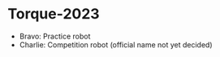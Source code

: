 # Torque-2023 

* Bravo: Practice robot
* Charlie: Competition robot (official name not yet decided)